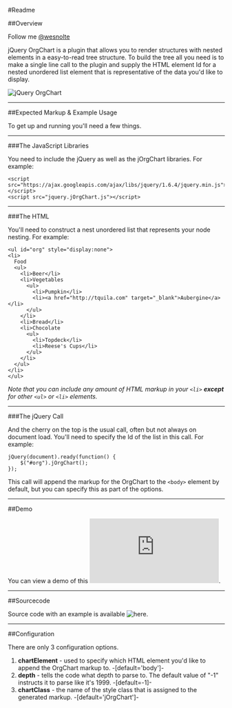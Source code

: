 #Readme


##Overview

Follow me [@wesnolte](http://twitter.com/wesnolte)

jQuery OrgChart is a plugin that allows you to render structures with nested elements in a easy-to-read tree structure. To build the tree all you need is to make a single line call to the plugin and supply the HTML element Id for a nested unordered list element that is representative of the data you'd like to display.

![jQuery OrgChart](http://i.imgur.com/2OpyG.png "jQuery OrgChart")

----

##Expected Markup & Example Usage

To get up and running you'll need a few things. 

-----

###The JavaScript Libraries

You need to include the jQuery as well as the jOrgChart libraries. For example:

	<script src="https://ajax.googleapis.com/ajax/libs/jquery/1.6.4/jquery.min.js"></script>
	<script src="jquery.jOrgChart.js"></script>

----

###The HTML

You'll need to construct a nest unordered list that represents your node nesting. For example:

	<ul id="org" style="display:none">
	<li>
	  Food
	  <ul>
	    <li>Beer</li>
	    <li>Vegetables
	      <ul>
	        <li>Pumpkin</li>
	        <li><a href="http://tquila.com" target="_blank">Aubergine</a></li>
	      </ul>
	    </li>
	    <li>Bread</li>
	    <li>Chocolate
	      <ul>
	        <li>Topdeck</li>
	        <li>Reese's Cups</li>
	      </ul>
	    </li>
	  </ul>
	</li>
	</ul>

*Note that you can include any amount of HTML markup in your `<li>` **except** for other `<ul>` or `<li>` elements.*


-----

###The jQuery Call

And the cherry on the top is the usual call, often but not always on document load. You'll need to specify the Id of the list in this call. For example:

	jQuery(document).ready(function() {
	    $("#org").jOrgChart();
	});
	
This call will append the markup for the OrgChart to the `<body>` element by default, but you can specify this as part of the options.

----

##Demo

You can view a demo of this ![here](http://dl.dropbox.com/u/4151695/html/jOrgChart/example/example.html "jQuery OrgChart").

------

##Sourcecode

Source code with an example is available ![here](https://github.com/wesnolte/jOrgChart/tree/master/example "Example & Source").

-----

##Configuration

There are only 3 configuration options.

1. **chartElement** - used to specify which HTML element you'd like to append the OrgChart markup to. -[default='body']-
2. **depth** - tells the code what depth to parse to. The default value of "-1" instructs it to parse like it's 1999. -[default=-1]-
3. **chartClass** - the name of the style class that is assigned to the generated markup. -[default='jOrgChart']-
